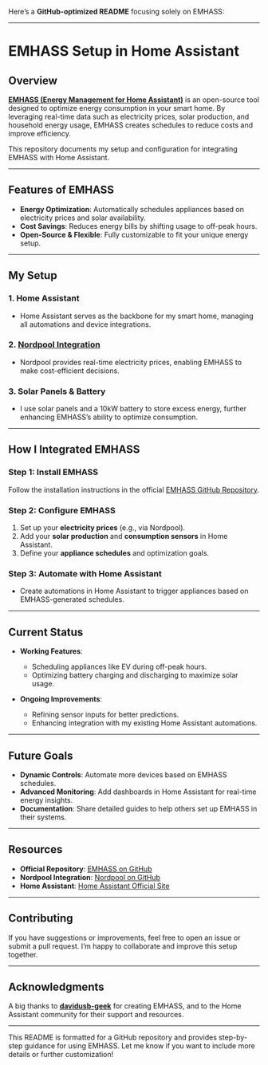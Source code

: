Here’s a **GitHub-optimized README** focusing solely on EMHASS:  

---

# **EMHASS Setup in Home Assistant**  

## **Overview**  
**[EMHASS (Energy Management for Home Assistant)](https://github.com/davidusb-geek/emhass)** is an open-source tool designed to optimize energy consumption in your smart home. By leveraging real-time data such as electricity prices, solar production, and household energy usage, EMHASS creates schedules to reduce costs and improve efficiency.

This repository documents my setup and configuration for integrating EMHASS with Home Assistant.  

---

## **Features of EMHASS**  
- **Energy Optimization**: Automatically schedules appliances based on electricity prices and solar availability.  
- **Cost Savings**: Reduces energy bills by shifting usage to off-peak hours.  
- **Open-Source & Flexible**: Fully customizable to fit your unique energy setup.  

---

## **My Setup**  

### 1. **Home Assistant**  
- Home Assistant serves as the backbone for my smart home, managing all automations and device integrations.  

### 2. **[Nordpool Integration](https://github.com/custom-components/nordpool)**  
- Nordpool provides real-time electricity prices, enabling EMHASS to make cost-efficient decisions.  

### 3. **Solar Panels & Battery**  
- I use solar panels and a 10kW battery to store excess energy, further enhancing EMHASS’s ability to optimize consumption.  

---

## **How I Integrated EMHASS**  

### **Step 1: Install EMHASS**  
Follow the installation instructions in the official [EMHASS GitHub Repository](https://github.com/davidusb-geek/emhass).  

### **Step 2: Configure EMHASS**  
1. Set up your **electricity prices** (e.g., via Nordpool).  
2. Add your **solar production** and **consumption sensors** in Home Assistant.  
3. Define your **appliance schedules** and optimization goals.  

### **Step 3: Automate with Home Assistant**  
- Create automations in Home Assistant to trigger appliances based on EMHASS-generated schedules.  
---

## **Current Status**  
- **Working Features**:  
  - Scheduling appliances like EV during off-peak hours.  
  - Optimizing battery charging and discharging to maximize solar usage.  

- **Ongoing Improvements**:  
  - Refining sensor inputs for better predictions.  
  - Enhancing integration with my existing Home Assistant automations.  

---

## **Future Goals**  
- **Dynamic Controls**: Automate more devices based on EMHASS schedules.  
- **Advanced Monitoring**: Add dashboards in Home Assistant for real-time energy insights.  
- **Documentation**: Share detailed guides to help others set up EMHASS in their systems.  

---

## **Resources**  
- **Official Repository**: [EMHASS on GitHub](https://github.com/davidusb-geek/emhass)  
- **Nordpool Integration**: [Nordpool on GitHub](https://github.com/custom-components/nordpool)  
- **Home Assistant**: [Home Assistant Official Site](https://www.home-assistant.io/)  

---

## **Contributing**  
If you have suggestions or improvements, feel free to open an issue or submit a pull request. I’m happy to collaborate and improve this setup together.  

---

## **Acknowledgments**  
A big thanks to **[davidusb-geek](https://github.com/davidusb-geek)** for creating EMHASS, and to the Home Assistant community for their support and resources.  

---

This README is formatted for a GitHub repository and provides step-by-step guidance for using EMHASS. Let me know if you want to include more details or further customization!
